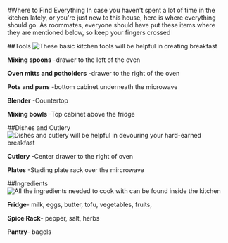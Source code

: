 #Where to Find Everything 
In case you haven't spent a lot of time in the kitchen lately, or you're just new to this house, here is where everything should go. As roommates, everyone should have put these items where they are mentioned below, so keep your fingers crossed

##Tools
![These basic kitchen tools will be helpful in creating breakfast](http://cdn.skim.gs/images/wnjl6gujz560rafae4nc/top-10-kitchen-tools)

**Mixing spoons** -drawer to the left of the oven 

**Oven mitts and potholders** -drawer to the right of the oven 

**Pots and pans** -bottom cabinet underneath the microwave

**Blender** -Countertop 

**Mixing bowls** -Top cabinet above the fridge 

##Dishes and Cutlery 
![Dishes and cutlery will be helpful in devouring your hard-earned breakfast](http://www.thenewpotato.com/wp-content/uploads/2016/02/how-to-set-a-formal-table-copy.jpg)

**Cutlery** -Center drawer to the right of oven

**Plates** -Stading plate rack over the mircrowave 

##Ingredients 
![All the ingredients needed to cook with can be found inside the kitchen](http://blog.blueapron.com/wp-content/uploads/2014/12/Breakfast-Casserole.jpg)

**Fridge**- milk, eggs, butter, tofu, vegetables, fruits, 

**Spice Rack**- pepper, salt, herbs 

**Pantry**- bagels

